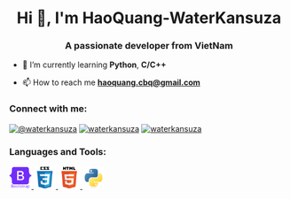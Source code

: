 <h1 align="center">Hi 👋, I'm HaoQuang-WaterKansuza</h1>
<h3 align="center">A passionate developer from VietNam</h3>

- 🌱 I’m currently learning **Python**, **C/C++**

- 📫 How to reach me **haoquang.cbq@gmail.com**

<h3 align="left">Connect with me:</h3>
<p align="left">
<!--<a href="https://www.instagram.com/hao.wuang/" target="blank"><img align="center" src="https://raw.githubusercontent.com/rahuldkjain/github-profile-readme-generator/master/src/images/icons/Social/instagram.svg" alt="hao.wuang" height="30" width="40" /></a> -->
<a href="https://www.hackerrank.com/profile/WaterKansuza" target="blank"><img align="center" src="https://raw.githubusercontent.com/rahuldkjain/github-profile-readme-generator/master/src/images/icons/Social/hackerrank.svg" alt="@waterkansuza" height="30" width="40" /></a>
<a href="https://leetcode.com/u/WaterKansuza/" target="blank"><img align="center" src="https://raw.githubusercontent.com/rahuldkjain/github-profile-readme-generator/master/src/images/icons/Social/leet-code.svg" alt="waterkansuza" height="30" width="40" /></a>
<a href="http://oj.28tech.com.vn/user/WaterKansuza" target="blank"><img align="center" src="https://www.facebook.com/photo/?fbid=652015837578237&set=a.113723168074176" alt="waterkansuza" height="30" width="40" /></a>
</p>

<h3 align="left">Languages and Tools:</h3>
<p align="left"> <a href="https://getbootstrap.com" target="_blank" rel="noreferrer"> <img src="https://raw.githubusercontent.com/devicons/devicon/master/icons/bootstrap/bootstrap-plain-wordmark.svg" alt="bootstrap" width="40" height="40"/> </a> <a href="https://www.w3schools.com/css/" target="_blank" rel="noreferrer"> <img src="https://raw.githubusercontent.com/devicons/devicon/master/icons/css3/css3-original-wordmark.svg" alt="css3" width="40" height="40"/> </a> <a href="https://www.w3.org/html/" target="_blank" rel="noreferrer"> <img src="https://raw.githubusercontent.com/devicons/devicon/master/icons/html5/html5-original-wordmark.svg" alt="html5" width="40" height="40"/> </a> <a href="https://www.python.org" target="_blank" rel="noreferrer"> <img src="https://raw.githubusercontent.com/devicons/devicon/master/icons/python/python-original.svg" alt="python" width="40" height="40"/> </a> </p>

<!--  <p>&nbsp;<img align="center" src="https://github-readme-stats.vercel.app/api?username=waterkansuza&show_icons=true&locale=en" alt="waterkansuza" /></p>  -->
